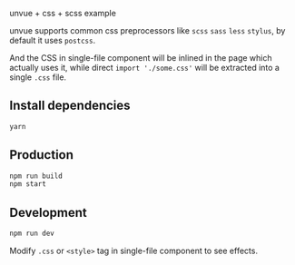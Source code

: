 unvue + css + scss example

unvue supports common css preprocessors like `scss` `sass` `less` `stylus`, by default it uses `postcss`.

And the CSS in single-file component will be inlined in the page which actually uses it, while direct `import './some.css'` will be extracted into a single `.css` file.

## Install dependencies

```bash
yarn
```

## Production

```bash
npm run build
npm start
```

## Development

```bash
npm run dev
```

Modify `.css` or `<style>` tag in single-file component to see effects.
